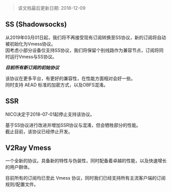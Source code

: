 > 该文档最后更新日期: 2018-12-09

## SS (Shadowsocks)

<p class="info">从2019年03月01日起，我们将不再接受现有订阅转换至SS协议，新的订阅将自动被初始化为Vmess协议。<br/>
因考虑小部分设备仅支持SS协议，我们将保留个别线路作为兼容节点，订阅将同时运行Vmess与SS协议。</p>

***目前所有新订阅的初始协议***

该协议在更多平台，有更好的兼容性，在性能方面相对会好一些。<br/>
同时支持 AEAD 标准的加密方式，以及OBFS混淆。

## SSR

<p class="tip">NICO决定于2018-07-01起停止支持该协议。</p>

基于SS协议进行改进并增加SSR协议与混淆，但会牺牲部分的性能。<br/>
截止目前，该协议已经停止开发。

## V2Ray Vmess

一个全新的协议。具备新的特性与伪装性，同时配备着卓越的性能，以及快速增长的用户群体。

目前所有的订阅均已至此 Vmess 协议，同时我们已经支持所有主流客户端的订阅规则/配置文件。
